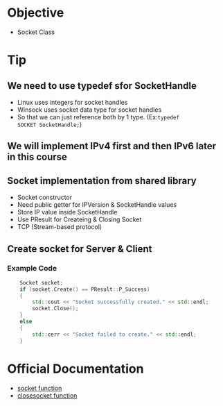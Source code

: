 # Objective
- Socket Class

# Tip
## We need to use typedef sfor SocketHandle
- Linux uses integers for socket handles
- Winsock uses socket data type for socket handles
- So that we can just reference both by 1 type. (Ex:<code>typedef SOCKET SocketHandle;</code>)
## We will implement IPv4 first and then IPv6 later in this course

## Socket implementation from shared library
- Socket constructor
- Need public getter for IPVersion & SocketHandle values
- Store IP value inside SocketHandle
- Use PResult for Createing & Closing Socket
- TCP (Stream-based protocol)

## Create socket for Server & Client
### Example Code
```cpp
	Socket socket;
	if (socket.Create() == PResult::P_Success)
	{
		std::cout << "Socket successfully created." << std::endl;
		socket.Close();
	}
	else
	{
		std::cerr << "Socket failed to create." << std::endl;
	}

```
# Official Documentation
- [socket function](https://learn.microsoft.com/en-us/windows/win32/api/winsock2/nf-winsock2-socket)
- [closesocket function](https://learn.microsoft.com/en-us/windows/win32/api/winsock/nf-winsock-closesocket)